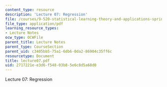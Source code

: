 ```yaml
---
content_type: resource
description: 'Lecture 07: Regression'
file: /courses/9-520-statistical-learning-theory-and-applications-spring-2003/2717221ee3d6f54803b85e6c8d5a68d0_lecture07.pdf
file_type: application/pdf
learning_resource_types:
- Lecture Notes
ocw_type: OCWFile
parent_title: Lecture Notes
parent_type: CourseSection
parent_uid: c3405bb5-75a1-6db6-0da2-86904c35ff6c
resourcetype: Document
title: lecture07.pdf
uid: 2717221e-e3d6-f548-03b8-5e6c8d5a68d0
---
```

Lecture 07: Regression

